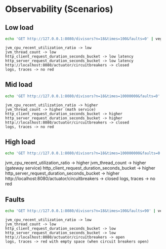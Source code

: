 # Observability (Scenarios)

## Low load

```bash
echo 'GET http://127.0.0.1:8080/divisors?n=18&times=100&faults=0' | vegeta attack -duration=300s --rate=5 | vegeta report
```
```
jvm_cpu_recent_utilization_ratio -> low
jvm_thread_count -> low
http_client_request_duration_seconds_bucket -> low latency
http_server_request_duration_seconds_bucket -> low latency
http://localhost:8080/actuator/circuitbreakers -> closed
logs, traces -> no red
```

## Mid load

```bash
echo 'GET http://127.0.0.1:8080/divisors?n=18&times=10000000&faults=0' | vegeta attack -duration=300s --rate=5 | vegeta report
```
```
jvm_cpu_recent_utilization_ratio -> higher
jvm_thread_count -> higher (math service)
http_client_request_duration_seconds_bucket -> higher
http_server_request_duration_seconds_bucket -> higher
http://localhost:8080/actuator/circuitbreakers -> closed
logs, traces -> no red
```

## High load

```bash
echo 'GET http://127.0.0.1:8080/divisors?n=18&times=100000000&faults=0' | vegeta attack -duration=300s --rate=5 | vegeta report
```

jvm_cpu_recent_utilization_ratio -> higher
jvm_thread_count -> higher (gateway service)
http_client_request_duration_seconds_bucket -> higher
http_server_request_duration_seconds_bucket -> higher
http://localhost:8080/actuator/circuitbreakers -> closed
logs, traces -> no red

## Faults

```bash
echo 'GET http://127.0.0.1:8080/divisors?n=18&times=100&faults=90' | vegeta attack -duration=300s --rate=5 | vegeta report
```
```
jvm_cpu_recent_utilization_ratio -> low
jvm_thread_count -> low
http_client_request_duration_seconds_bucket -> low
http_server_request_duration_seconds_bucket -> low
http://localhost:8080/actuator/circuitbreakers -> open
logs, traces -> red with empty space (when circuit breakers open)
```
